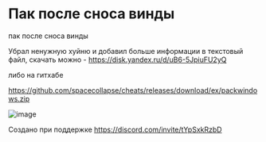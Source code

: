 # Пак после сноса винды

пак после сноса винды 

Убрал ненужную хуйню и добавил больше информации в текстовый файл, скачать можно - https://disk.yandex.ru/d/uB6-5JpiuFU2yQ

либо на гитхабе 

https://github.com/spacecollapse/cheats/releases/download/ex/packwindows.zip


![image](https://media.discordapp.net/attachments/929258313726722082/1208301061689974795/image.png?ex=662c9d0e&is=661a280e&hm=350ca71c45339711eae51e98b42156d3454b4d01deafbce5b4ed8517f5ee6633&) 


Создано при поддержке https://discord.com/invite/tYpSxkRzbD
